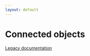```yaml
---
layout: default
---
```

Connected objects
=================

[Legacy documentation](legacy/Cougar_Push.html)